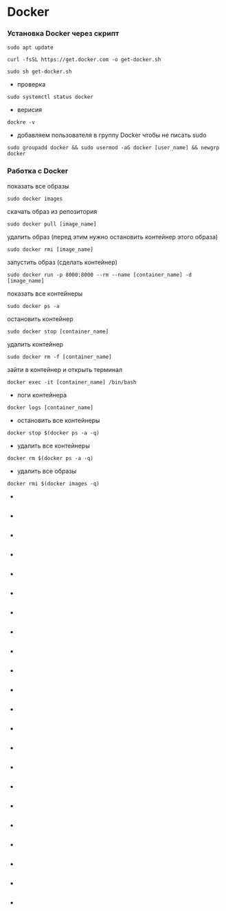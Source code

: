 # Docker

### Установка Docker через скрипт

```
sudo apt update
```
```
curl -fsSL https://get.docker.com -o get-docker.sh
```
```
sudo sh get-docker.sh
```
* проверка
```
sudo systemctl status docker
```
* верисия
```
dockre -v
```
* добавляем пользователя в группу Docker чтобы не писать sudo
```
sudo groupadd docker && sudo usermod -aG docker [user_name] && newgrp docker
```

### Работка с Docker

показать все образы
```
sudo docker images
```
скачать образ из репозитория
```
sudo docker pull [image_name]
```
удалить образ (перед этим нужно остановить контейнер этого образа)
```
sudo docker rmi [image_name]
```
запустить образ (сделать контейнер)
```
sudo docker run -p 8000:8000 --rm --name [container_name] -d [image_name]
```
показать все контейнеры
```
sudo docker ps -a
```
остановить контейнер
```
sudo docker stop [container_name]
```
удалить контейнер
```
sudo docker rm -f [container_name]
```
зайти в контейнер и открыть терминал
```
docker exec -it [container_name] /bin/bash
```
* логи контейнера
```
docker logs [container_name]
```
* остановить все контейнеры
```
docker stop $(docker ps -a -q)
```
* удалить все контейнеры
```
docker rm $(docker ps -a -q)
```
* удалить все образы
```
docker rmi $(docker images -q)
```
*
```

```
*
```

```
*
```

```
*
```

```
*
```

```
*
```

```
*
```

```
*
```

```
*
```

```
*
```

```
*
```

```
*
```

```
*
```

```
*
```

```
*
```

```
*
```

```
*
```

```
*
```

```
*
```

```
*
```

```
*
```

```
*
```

```
